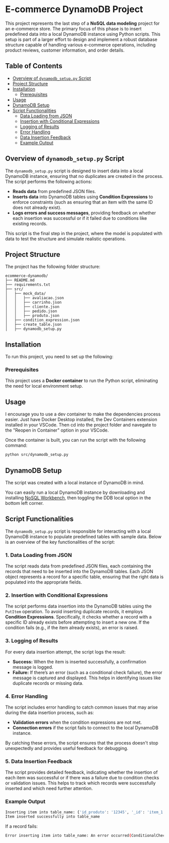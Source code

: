 # E-commerce DynamoDB Project

This project represents the last step of a **NoSQL data modeling** project for an e-commerce store. The primary focus of this phase is to insert predefined data into a local DynamoDB instance using Python scripts. This setup is part of a larger effort to design and implement a robust database structure capable of handling various e-commerce operations, including product reviews, customer information, and order details.

## Table of Contents
- [Overview of `dynamodb_setup.py` Script](#overview-of-dynamodb_setuppy-script)
- [Project Structure](#project-structure)
- [Installation](#installation)
   - [Prerequisites](#prerequisites)
- [Usage](#usage)
- [DynamoDB Setup](#dynamodb-setup)
- [Script Functionalities](#script-functionalities)
   - [Data Loading from JSON](#1-data-loading-from-json)
   - [Insertion with Conditional Expressions](#2-insertion-with-conditional-expressions)
   - [Logging of Results](#3-logging-of-results)
   - [Error Handling](#4-error-handling)
   - [Data Insertion Feedback](#5-data-insertion-feedback)
   - [Example Output](#example-output)


## Overview of `dynamodb_setup.py` Script

The `dynamodb_setup.py` script is designed to insert data into a local DynamoDB instance, ensuring that no duplicates are created in the process. The script performs the following actions:

- **Reads data** from predefined JSON files.
- **Inserts data** into DynamoDB tables using **Condition Expressions** to enforce constraints (such as ensuring that an item with the same ID does not already exist).
- **Logs errors and success messages**, providing feedback on whether each insertion was successful or if it failed due to conditions like existing records.

This script is the final step in the project, where the model is populated with data to test the structure and simulate realistic operations.

## Project Structure

The project has the following folder structure:

```
ecommerce-dynamodb/
├── README.md
├── requirements.txt
├── src/
│   ├── mock_data/
│   │   ├── avaliacao.json
│   │   ├── carrinho.json
│   │   ├── cliente.json
│   │   ├── pedido.json
│   │   ├── produto.json
│   ├── condition_expression.json
│   ├── create_table.json
│   ├── dynamodb_setup.py
```

## Installation

To run this project, you need to set up the following:

### Prerequisites

This project uses a **Docker container** to run the Python script, eliminating the need for local environment setup.

## Usage

I encourage you to use a dev container to make the dependencies 
process easier. Just have Docker Desktop installed, the Dev Containers
extension installed in your VSCode. Then cd into the project folder and navegate to the "Reopen in Container" option in your VSCode.

Once the container is built, you can run the script with the following 
command:
```bash
python src/dynamodb_setup.py
```

## DynamoDB Setup

The script was created with a local instance of DynamoDB in mind.

You can easily run a local DynamoDB instance by downloading and 
installing [NoSQL Workbench](https://docs.aws.amazon.com/amazondynamodb/latest/developerguide/workbench.html), then toggling the DDB local 
option in the bottom left corner.

## Script Functionalities

The `dynamodb_setup.py` script is responsible for interacting with a local DynamoDB instance to populate predefined tables with sample data. Below is an overview of the key functionalities of the script:

### 1. **Data Loading from JSON**

The script reads data from predefined JSON files, each containing the records that need to be inserted into the DynamoDB tables. Each JSON object represents a record for a specific table, ensuring that the right data is populated into the appropriate fields.

### 2. **Insertion with Conditional Expressions**

The script performs data insertion into the DynamoDB tables using the `PutItem` operation. To avoid inserting duplicate records, it employs **Condition Expressions**. Specifically, it checks whether a record with a specific ID already exists before attempting to insert a new one. If the condition fails (e.g., if the item already exists), an error is raised.

### 3. **Logging of Results**

For every data insertion attempt, the script logs the result:

- **Success:** When the item is inserted successfully, a confirmation message is logged.
- **Failure:** If there’s an error (such as a conditional check failure), the error message is captured and displayed. This helps in identifying issues like duplicate records or missing data.

### 4. **Error Handling**

The script includes error handling to catch common issues that may arise during the data insertion process, such as:

- **Validation errors** when the condition expressions are not met.
- **Connection errors** if the script fails to connect to the local DynamoDB instance.

By catching these errors, the script ensures that the process doesn't stop unexpectedly and provides useful feedback for debugging.

### 5. **Data Insertion Feedback**

The script provides detailed feedback, indicating whether the insertion of each item was successful or if there was a failure due to condition checks or validation issues. This helps to track which records were successfully inserted and which need further attention.

### Example Output

```bash
Inserting item into table_name: {'id_produto': '12345', '_id': 'item_1', 'nota': 5, 'comentario': 'Great product!'}
Item inserted successfully into table_name
```

If a record fails:
```bash
Error inserting item into table_name: An error occurred(ConditionalCheckFailedException) when calling the PutItem operation: The conditional request failed
```


